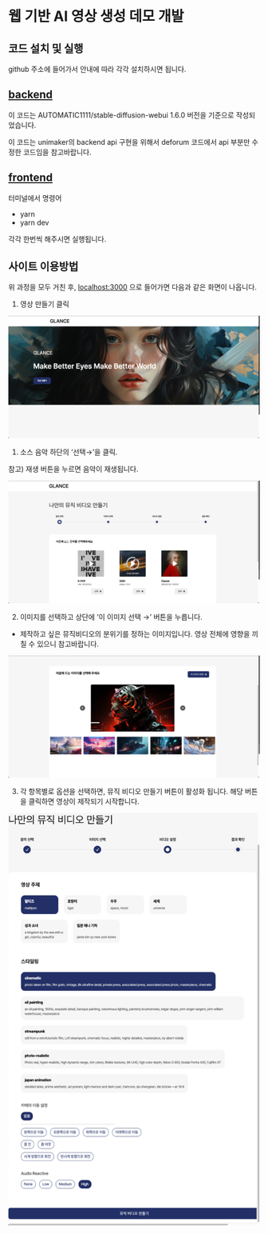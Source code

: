 # 웹 기반 AI 영상 생성 데모 개발

## 코드 설치 및 실행

github 주소에 들어가서 안내에 따라 각각 설치하시면 됩니다.

## [backend](https://github.com/DCV1/unimaker-backend)
이 코드는 AUTOMATIC1111/stable-diffusion-webui 1.6.0 버전을 기준으로 작성되었습니다.

이 코드는 unimaker의 backend api 구현을 위해서 deforum 코드에서 api 부분만 수정한 코드임을 참고바랍니다.

## [frontend](https://github.com/DCV1/unimaker-frontend)
터미널에서 명령어

- yarn
- yarn dev

각각 한번씩 해주시면 실행됩니다.

## 사이트 이용방법

위 과정을 모두 거친 후, [localhost:3000](http://localhost:3000) 으로 들어가면 다음과 같은 화면이 나옵니다.

1. 영상 만들기 클릭

![Untitled](web/Untitled.png)

1. 소스 음악 하단의 ‘선택→’을 클릭.

참고) 재생 버튼을 누르면 음악이 재생됩니다.

![Untitled](web/Untitled%201.png)

2. 이미지를 선택하고 상단에 ‘이 이미지 선택 →’ 버튼을 누릅니다.
- 제작하고 싶은 뮤직비디오의 분위기를 정하는 이미지입니다. 영상 전체에 영향을 끼칠 수 있으니 참고바랍니다.

![Untitled](web/Untitled%202.png)

3.  각 항목별로 옵션을 선택하면, 뮤직 비디오 만들기 버튼이 활성화 됩니다. 해당 버튼을 클릭하면 영상이 제작되기 시작합니다. 

![Untitled](web/unimaker_demo3.png)